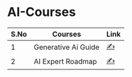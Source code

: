 # AI-Courses


|  S.No |   Courses|  Link |
|---|---|---|
|  1 | Generative Ai Guide  |[✍️](https://github.com/aishwaryanr/awesome-generative-ai-guide)   |
|  2 | AI Expert Roadmap  | [✍️](https://github.com/AMAI-GmbH/AI-Expert-Roadmap)  |
